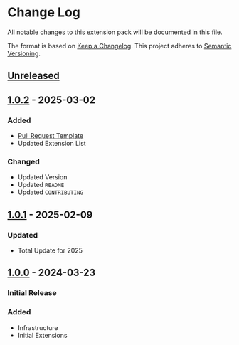 # Change Log

All notable changes to this extension pack will be documented in this file.

The format is based on [Keep a Changelog].
This project adheres to [Semantic Versioning].

## [Unreleased]

## [1.0.2] - 2025-03-02

### Added

- [Pull Request Template](.github/pull_request.md)
- Updated Extension List

### Changed

- Updated Version
- Updated `README`
- Updated `CONTRIBUTING`

## [1.0.1] - 2025-02-09

### Updated

- Total Update for 2025

## [1.0.0] - 2024-03-23

### Initial Release

### Added

- Infrastructure
- Initial Extensions

<!-- Links -->
[keep a changelog]: http://keepachangelog.com/
[semantic versioning]: https://semver.org/spec/v2.0.0.html

<!-- Version -->
[unreleased]: https://github.com/ggoodwin/next-hotpack/compare/v.1.0.2...master
[1.0.2]: https://github.com/ggoodwin/next-hotpack/tree/v1.0.1...v1.0.2
[1.0.1]: https://github.com/ggoodwin/next-hotpack/tree/v1.0.0...v1.0.1
[1.0.0]: https://github.com/ggoodwin/next-hotpack/tree/v1.0.0
